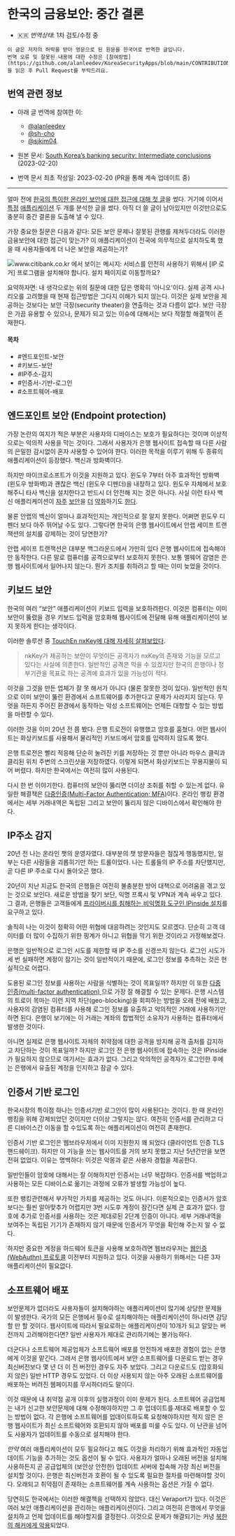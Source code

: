 # 한국의 금융보안: 중간 결론


* :kr: *번역상태*: 1차 검토/수정 중

```
이 글은 저자의 허락을 받아 영문으로 된 원문을 한국어로 번역한 글입니다.
번역 오류 및 잘못된 내용에 대한 수정은 [참여방법](https://github.com/alanleedev/KoreaSecurityApps/blob/main/CONTRIBUTION.md)을 읽은 후 Pull Request를 부탁드려요.
```

## 번역 관련 정보

- 아래 글 번역에 참여한 이:
  - [@alanleedev](https://github.com/alanleedev)
  - [@sh-cho](https://github.com/sh-cho)
  - [@sjkim04](https://github.com/sjkim04)

- 원본 문서: [South Korea’s banking security: Intermediate conclusions](https://palant.info/2023/02/20/south-koreas-banking-security-intermediate-conclusions/) (2023-02-20)
- 번역 문서 최초 작성일: 2023-02-20 (PR을 통해 계속 업데이트 중)

---
 
얼마 전에 [한국의 특이한 온라인 보안에 대한 접근에 대해 첫 글](https://palant.info/2023/01/02/south-koreas-online-security-dead-end/)을 썼다.
거기에 이어서 [특정](https://palant.info/2023/01/09/touchen-nxkey-the-keylogging-anti-keylogger-solution/) [애플리케이션](https://palant.info/2023/01/25/ipinside-koreas-mandatory-spyware/) 두 개를 분석한 글을 썼다.
아직 더 쓸 글이 남아있지만 이것만으로도 충분히 중간 결론을 도출해 낼 수 있다.

가장 중요한 질문은 다음과 같다: 모든 보안 문제나 잘못된 관행를 제쳐두더라도 이러한 금융보안에 대한 접근이 맞는가?
이 애플리케이션이 전국에 의무적으로 설치하도록 했을 때 사용자들에게 더 나은 보안을 제공하는가?

![www.citibank.co.kr 에서 보이는 메시지: 서비스를 안전히 사용하기 위해서 [IP 로거] 프로그램을 설치해야 합니다. 설치 페이지로 이동할까요?](https://palant.info/2023/02/20/south-koreas-banking-security-intermediate-conclusions/message.png)


요약하자면: 내 생각으로는 위의 질문에 대한 답은 명확히 ‘아니오'이다. 실제 공격 시나리오를 고려했을 때 현재 접근방법은 그다지 이해가 되지 않는다. 이것은 실제 보안을 제공하는 것보다는 보안 극장(security theater)을 연출하는 것과 다름이 없다.
보안 극장은 가끔 유용할 수 있으나, 문제가 되고 있는 이슈에 대해서는 보다 적절할 해결책이 존재한다.

#### 목차

-   #엔드포인트-보안
-   #키보드-보안
-   #IP주소-감지
-   #인증서-기반-로그인
-   #소프트웨어-배포

## 엔드포인트 보안 (Endpoint protection)

가장 논란의 여지가 적은 부분은 사용자의 디바이스는 보호가 필요하다는 것이며 이상적으로는 악의적 사용을 막는 것이다.
그래서 사용자가 은행 웹사이트 접속할 때 다른 사람의 은밀한 감시없이 혼자 사용할 수 있어야 한다.
이러한 목적을 이루기 위해 두 종류의 애플리케이션이 등장했다.
백신과 방화벽이다. 

하지만 마이크로소프트가 이것을 지원하고 있다.
윈도우 7부터 아주 효과적인 방화벽 (윈도우 방화벽)과 괜찮은 백신 (윈도우 디펜더)을 내장하고 있다.
윈도우 자체에서 보호해주니 타사 백신을 설치한다고 반드시 더 안전해 지는 것은 아니다.
사실 이런 타사 백신 애플리케이션이 [자주](https://palant.info/2019/10/28/avast-online-security-and-avast-secure-browser-are-spying-on-you/) [보안](https://palant.info/2020/06/22/exploiting-bitdefender-antivirus-rce-from-any-website/)을 [더](https://palant.info/2019/08/19/kaspersky-in-the-middle--what-could-possibly-go-wrong/) [약화](https://palant.info/2020/01/13/pwning-avast-secure-browser-for-fun-and-profit/)하기도 [한다](https://palant.info/2020/02/25/mcafee-webadvisor-from-xss-in-a-sandboxed-browser-extension-to-administrator-privileges/).


물론 안랩의 백신이 얼마나 효과적인지는 개인적으로 잘 알지 못한다.
어쩌면 윈도우 디펜더 보다 아주 뛰어날 수도 있다.
그렇다면 한국의 은행 웹사이트에서 안랩 세이프 트랜잭션의 설치를 강제하는 것이 당연한가?

안랩 세이프 트랜잭션은 대부분 백그라운드에서 가만히 있다 은행 웹사이트에 접속해야만 동작한다.
다른 말로 컴퓨터를 공격으로부터 보호하지 못한다.
보통 맬웨어 감염은 은행 웹사이트에서 일어나지 않는다.
뭔가 조치를 취하려고 할 때는 이미 늦었을 것이다.

## 키보드 보안

한국의 여러 “보안” 애플리케이션이 키보드 입력을 보호하려한다.
이것은 컴퓨터는 이미 보안이 뚫렸을 경우 키보드 입력을 암호화해 웹사이트에 전달해 유해 애플리케이션이 보지 못하게 한다는 생각이다. 

이러한 솔루션 중 [TouchEn nxKey에 대해 자세히 살펴보았다](https://palant.info/2023/01/09/touchen-nxkey-the-keylogging-anti-keylogger-solution/).

> nkKey가 제공하는 보안이 무엇이든 공격자가 nxKey의 존재와 기능을 모르고 있다는 사실에 의존한다. 일반적인 공격은 막을 수 있겠지만 한국의 은행이나 정부기관을 목표로 하는 공격에 효과가 있을 가능성이 적다. 

이것을 그것을 만든 업체가 잘 못 해서가 아니다 (물론 잘못한 것이 있다).
일반적인 원칙으로 이미 보안이 뚫린 환경에서 소프트웨어를 추가한다고 문제가 사라지지 않는다.
무엇을 하든지 주어진 환경에서 동작하는 악성 소프트웨어는 언제든 대항할 수 있는 방법을 마련할 수 있다.

이러한 것을 이미 20년 전 쯤 봤다.
은행 트로전이 유행했고 암호를 훔쳤다.
어떤 웹사이트는 화상키보드를 사용해서 물리적인 키보드에서 암호를 입력하지 않도록 했다.

은행 트로전은 빨리 적응해 단순히 눌려진 키를 저장하는 것 뿐만 아니라 마우스 클릭과 클리된 위치 주변의 스크린샷을 저장하였다.
이렇게 되면서 화상키보드는 무용지물이 되어 버렸다.
하지만 한국에서는 여전히 많이 사용된다.

다시 한 번 이야기한다.
컴퓨터의 보안이 뚫리면 더이상 조취를 취할 수 있는게 없다.
유일한 해결책은 [다중인증(Multi-Factor Authentication; MFA)](https://en.wikipedia.org/wiki/Multi-factor_authentication)이다.
온라인 뱅킹 환경에서는 세부 거래내역은 독립된 그리고 보안이 뚫리지 않은 디바이스에서 확인해야 한다.


## IP주소 감지

20년 전 나는 온라인 챗의 운영자였다.
대부분의 챗 방문자들은 점잖게 행동했지만, 일부는 다른 사람들을 괴롭히기만 하는 트롤이었다.
나는 트롤들의 IP 주소를 차단했지만, 곧 다른 IP 주소로 다시 돌아오곤 했다.

20년이 지난 지금도 한국의 은행들은 여전히 불충분한 방어 대책으로 어려움을 겪고 있는 것으로 보인다.
새로운 방법을 찾기 보단, 익명 프록시 및 VPN과 계속 싸우고 있다.
그 결과, 은행들은 고객들에게 [프라이버시를 침해하는 비익명화 도구인 IPinside 설치](https://palant.info/2023/01/25/ipinside-koreas-mandatory-spyware/)를 요구하고 있다.

솔직히 나는 이것이 정확히 어떤 위협에 대응하려는 것인지도 모르겠다.
단순히 고객 데이터를 더 많이 수집하기 위한 핑계가 아니고 위협을 막기 위한 것이라고 가정해보겠다.

은행은 일반적으로 로그인 시도를 제한할 때 IP 주소를 신경쓰지 않는다.
로그인 시도가 세 번 실패하면 계정이 잠기는 것이 일반적이기 때문에, 로그인 정보를 추측하는 것은 현실적으로 어렵다.

도용된 로그인 정보를 사용하는 사람을 식별하는 것이 목표일까?
하지만 이 또한 [다중 인증(multi-factor authentication) ](https://en.wikipedia.org/wiki/Multi-factor_authentication)으로 가장 잘 해결할 수 있는 문제다.
은행 시스템의 트로이 목마는 이런 지역 차단(geo-blocking)을 회피하는 방법을 오래 전에 배웠고, 사용자의 감염된 컴퓨터를 사용해 로그인 정보를 유출하고 악의적인 거래에 사용하기만 하면 된다.
은행이 보기에는 이 거래는 계좌의 합법적인 소유자가 사용하는 컴퓨터에서 발생한 것이다.

아니면 실제로 은행 웹사이트 자체의 취약점에 대한 공격을 방지해 공격 출처를 감지하고 차단하는 것이 목표일까?
하지만 로그인 전 은행 웹사이트에 접속하는 것은 IPinside가 필요하지 않으므로 여기서는 효과가 없다.
그리고 악의적인 공격자가 로그인한 후에는 은행에서 유출된 계정을 인지하고 잠글 수 있다.


## 인증서 기반 로그인

한국시장의 특이점 하나는 인증서기반 로그인이 많이 사용된다는 것이다.
한 때 온라인 뱅킹을 위해 강제되었던 것이지만 더이상 그렇지는 않다.
여전히 인증서를 관리하고 다른 디바이스간 이동을 할 수있도록 하는 애플리케이션이 여전히 존재한다.

인증서 기반 로그인은 웹브라우저에서 이미 지원한지 꽤 되었다 (클라이언트 인증 TLS 핸드쉐이크).
하지만 이 기능을 쓰는 웹사이트를 거의 보지 못했고 지난 5년간만을 보면 전혀 없었다.
이유는 명백하다: 이것은 악몽과 같은 사용자 경험을 제공한다.

일반인들이 암호에 대해서는 잘 이해하지만 인증서는 너무 복잡하다.
인증서를 백업하고 사용하는 모든 디바이스로 옮기는 과정에 오류가 발생할 가능성이 높다.

또한 뱅킹관련해서 부가적인 가치를 제공하는 것도 아니다.
이론적으로는 인증서가 암호보다는 훨씬 알아맞추가 어렵지만 3번 시도후 계정이 잠긴다면 실제 큰 효과가 없다.
암호에 추가로 인증서를 사용하는 것은 제대로된 2단계 인증이 아니다.
세부 거래내역을 보여주는 독립된 기기가 존재하지 않기 때문에 인증서가 무엇을 확인해 주는지 알 수 없다.

하지만 중요한 계정을 하드웨어 토큰을 사용해 보호하려면 웹브라우저는 [웹인증(WebAuthn) 프로토콜](https://en.wikipedia.org/wiki/WebAuthn) 이전부터 지원하고 있다.
이것을 사용하기 위해서는 다른 3자 애플리케이션이 필요없다.

## 소프트웨어 배포

보안문제가 없더라도 사용자들이 설치해야하는 애플리케이션이 많기에 상당한 문제들이 발생한다.
국가의 모든 은행에서 필수로 설치해야하는 애플리케이션이 하나라면 감당할 만 할 것이다.
웹사이트에 따라서 필요로하는 애플리케이션이 10개가 되고 알맞는 버전까지 고려해야한다면?
일반 사용자가 제대로 관리하기에는 불가능하다.

더군다나 소프트웨어 제공업체가 소프트웨어 배포를 안전하게 배포한 경험이 없는 은행에게 이것을 맡긴다.
그래서 은행 웹사이트에서 보안 소프트웨어를 다운로드 받는 경우 최신버전보다 몇 년 더 이 전 버전인 경우도 자주 보았다.
그리고 다운로드도 (암호화되지 않은) 일반 HTTP 경우도 있었다.
더 이상 사용되지 않는 아주 오래된 소프트웨어를 배포하는 버려진 웹페이지를 무시하더라도 말이다.

이것 때문에 내 취약점 공개 이후의 실행과정이 이미 문제가 된다.
소프트웨어 공급업체는 내가 신고한 보안문제에 대해 수정해야하지만 그 후 업데이트를 제대로 배포할 수 있는 방법이 없다.
각 은행에 소프트웨어를 업데이트하도록 요청해야하지만 적지 않은 은행 웹사이트가 최신 소프트웨어와 호환되지 않아 배포를 미룰 수도 있다. 이 난관을 넘어도 사용자가 업데이트를 수동으로 설치해야 한다.

_만약_ 여러 애플리케이션이 모두 필요하다고 해도 이것을 처리하기 위해 효과적인 자동업데이트 기능을 추가하는 것도 옵션이 될 수 있다. 사용자가 얼마나 오래된 버전을 설치해 사용하든지 곧 공급업체의 (보안상 안전한) 업데이트 서버에 접속해 가장 최신 버전을 설치할 것이다. 은행은 최신버전과 호환이 될 수 있도록 필요한 절차를 마련해야할 것이다. 오래되고 취약점이 존재하는 소프트웨어를 계속 사용하는 옵션은 가질 수 없다.

당연히도 한국에서는 이러한 해결책을 선택하지 않았다. 대신 Veraport가 있다. 이것은 여러 보안 애플리케이션을 관리하는 애플리케이션이다. 그리고 여전히 은행에서 무엇을 설치하고 언제 업데이트를 해야할지를 결정한다. 이것으로 문제가 해결되기는 커녕 [북한의 해커에게 악용](https://threatpost.com/hacked-software-south-korea-supply-chain-attack/161257/)되었다. 



